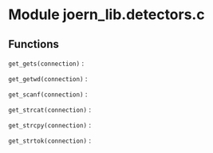Module joern_lib.detectors.c
============================

Functions
---------

    
`get_gets(connection)`
:   

    
`get_getwd(connection)`
:   

    
`get_scanf(connection)`
:   

    
`get_strcat(connection)`
:   

    
`get_strcpy(connection)`
:   

    
`get_strtok(connection)`
: